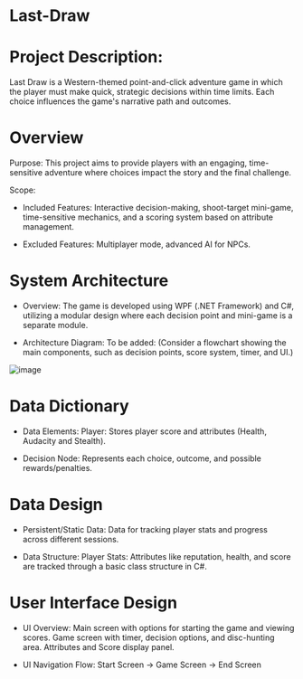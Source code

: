 # Last-Draw


# Project Description:
Last Draw is a Western-themed point-and-click adventure game in which the player must make quick, strategic decisions within time limits. Each choice influences the game's narrative path and outcomes.


# Overview
Purpose: 
  This project aims to provide players with an engaging, time-sensitive adventure where choices impact the story and the final challenge.

Scope:
  - Included Features:
      Interactive decision-making, shoot-target mini-game, time-sensitive mechanics, and a scoring system based on attribute management.
    
  - Excluded Features:
      Multiplayer mode, advanced AI for NPCs.

# System Architecture
  - Overview: 
      The game is developed using WPF (.NET Framework) and C#, utilizing a modular design where each decision point and mini-game is a separate module.
    
  - Architecture Diagram:
      To be added: (Consider a flowchart showing the main components, such as decision points, score system, timer, and UI.)


![image](https://github.com/user-attachments/assets/ba3f8157-9510-4394-97b7-15c787928eb6)




    

# Data Dictionary
   - Data Elements:
      Player:
        Stores player score and attributes (Health, Audacity and Stealth).
     
   - Decision Node:
         Represents each choice, outcome, and possible rewards/penalties.
     
# Data Design
  - Persistent/Static Data:
      Data for tracking player stats and progress across different sessions.
    
  - Data Structure:
      Player Stats:
        Attributes like reputation, health, and score are tracked through a basic class structure in C#.

# User Interface Design
  - UI Overview:
      Main screen with options for starting the game and viewing scores.
      Game screen with timer, decision options, and disc-hunting area.
      Attributes and Score display panel.
    
  - UI Navigation Flow:
      Start Screen -> Game Screen -> End Screen
